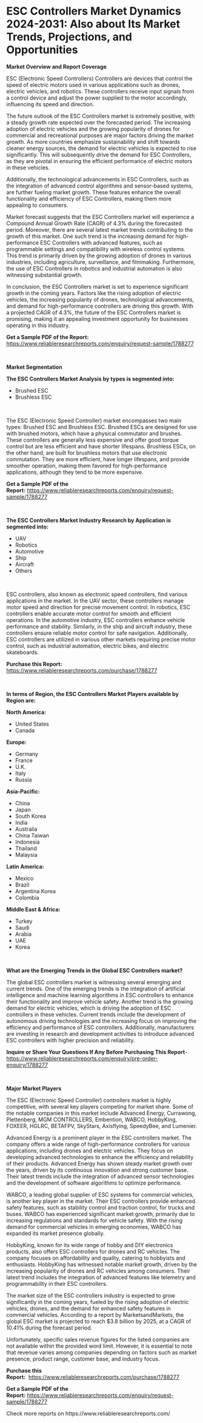 <p><h1>ESC Controllers Market Dynamics 2024-2031: Also about Its Market Trends, Projections, and Opportunities</h1></p><p><strong>Market Overview and Report Coverage</strong></p>
<p><p>ESC (Electronic Speed Controllers) Controllers are devices that control the speed of electric motors used in various applications such as drones, electric vehicles, and robotics. These controllers receive input signals from a control device and adjust the power supplied to the motor accordingly, influencing its speed and direction.</p><p>The future outlook of the ESC Controllers market is extremely positive, with a steady growth rate expected over the forecasted period. The increasing adoption of electric vehicles and the growing popularity of drones for commercial and recreational purposes are major factors driving the market growth. As more countries emphasize sustainability and shift towards cleaner energy sources, the demand for electric vehicles is expected to rise significantly. This will subsequently drive the demand for ESC Controllers, as they are pivotal in ensuring the efficient performance of electric motors in these vehicles.</p><p>Additionally, the technological advancements in ESC Controllers, such as the integration of advanced control algorithms and sensor-based systems, are further fueling market growth. These features enhance the overall functionality and efficiency of ESC Controllers, making them more appealing to consumers.</p><p>Market forecast suggests that the ESC Controllers market will experience a Compound Annual Growth Rate (CAGR) of 4.3% during the forecasted period. Moreover, there are several latest market trends contributing to the growth of this market. One such trend is the increasing demand for high-performance ESC Controllers with advanced features, such as programmable settings and compatibility with wireless control systems. This trend is primarily driven by the growing adoption of drones in various industries, including agriculture, surveillance, and filmmaking. Furthermore, the use of ESC Controllers in robotics and industrial automation is also witnessing substantial growth.</p><p>In conclusion, the ESC Controllers market is set to experience significant growth in the coming years. Factors like the rising adoption of electric vehicles, the increasing popularity of drones, technological advancements, and demand for high-performance controllers are driving this growth. With a projected CAGR of 4.3%, the future of the ESC Controllers market is promising, making it an appealing investment opportunity for businesses operating in this industry.</p></p>
<p><strong>Get a Sample PDF of the Report:</strong> <a href="https://www.reliableresearchreports.com/enquiry/request-sample/1788277">https://www.reliableresearchreports.com/enquiry/request-sample/1788277</a></p>
<p>&nbsp;</p>
<p><strong>Market Segmentation</strong></p>
<p><strong>The ESC Controllers Market Analysis by types is segmented into:</strong></p>
<p><ul><li>Brushed ESC</li><li>Brushless ESC</li></ul></p>
<p>&nbsp;</p>
<p><p>The ESC (Electronic Speed Controller) market encompasses two main types: Brushed ESC and Brushless ESC. Brushed ESCs are designed for use with brushed motors, which have a physical commutator and brushes. These controllers are generally less expensive and offer good torque control but are less efficient and have shorter lifespans. Brushless ESCs, on the other hand, are built for brushless motors that use electronic commutation. They are more efficient, have longer lifespans, and provide smoother operation, making them favored for high-performance applications, although they tend to be more expensive.</p></p>
<p><strong>Get a Sample PDF of the Report:</strong>&nbsp;<a href="https://www.reliableresearchreports.com/enquiry/request-sample/1788277">https://www.reliableresearchreports.com/enquiry/request-sample/1788277</a></p>
<p>&nbsp;</p>
<p><strong>The ESC Controllers Market Industry Research by Application is segmented into:</strong></p>
<p><ul><li>UAV</li><li>Robotics</li><li>Automotive</li><li>Ship</li><li>Aircraft</li><li>Others</li></ul></p>
<p>&nbsp;</p>
<p><p>ESC controllers, also known as electronic speed controllers, find various applications in the market. In the UAV sector, these controllers manage motor speed and direction for precise movement control. In robotics, ESC controllers enable accurate motor control for smooth and efficient operations. In the automotive industry, ESC controllers enhance vehicle performance and stability. Similarly, in the ship and aircraft industry, these controllers ensure reliable motor control for safe navigation. Additionally, ESC controllers are utilized in various other markets requiring precise motor control, such as industrial automation, electric bikes, and electric skateboards.</p></p>
<p><strong>Purchase this Report:</strong>&nbsp; <a href="https://www.reliableresearchreports.com/purchase/1788277">https://www.reliableresearchreports.com/purchase/1788277</a></p>
<p>&nbsp;</p>
<p><strong>In terms of Region, the ESC Controllers Market Players available by Region are:</strong></p>
<p>
    <p> <strong> North America: </strong>
        <ul>
            <li>United States</li>
            <li>Canada</li>
        </ul>
        </p> 
    <p> <strong> Europe: </strong>
        <ul>
            <li>Germany</li>
            <li>France</li>
            <li>U.K.</li>
            <li>Italy</li>
            <li>Russia</li>
        </ul>
        </p> 
    <p> <strong> Asia-Pacific: </strong>
        <ul>
            <li>China</li>
            <li>Japan</li>
            <li>South Korea</li>
            <li>India</li>
            <li>Australia</li>
            <li>China Taiwan</li>
            <li>Indonesia</li>
            <li>Thailand</li>
            <li>Malaysia</li>
        </ul>
        </p> 
    <p> <strong> Latin America: </strong>
        <ul>
            <li>Mexico</li>
            <li>Brazil</li>
            <li>Argentina Korea</li>
            <li>Colombia</li>
        </ul>
        </p> 
    <p> <strong> Middle East & Africa: </strong>
        <ul>
            <li>Turkey</li>
            <li>Saudi</li>
            <li>Arabia</li>
            <li>UAE</li>
            <li>Korea</li>
        </ul>
    </p>
    </p>
<p>&nbsp;</p>
<p><strong>What are the Emerging Trends in the Global ESC Controllers market?</strong></p>
<p><p>The global ESC controllers market is witnessing several emerging and current trends. One of the emerging trends is the integration of artificial intelligence and machine learning algorithms in ESC controllers to enhance their functionality and improve vehicle safety. Another trend is the growing demand for electric vehicles, which is driving the adoption of ESC controllers in these vehicles. Current trends include the development of autonomous driving technologies and the increasing focus on improving the efficiency and performance of ESC controllers. Additionally, manufacturers are investing in research and development activities to introduce advanced ESC controllers with higher precision and reliability.</p></p>
<p><strong>Inquire or Share Your Questions If Any Before Purchasing This Report</strong>- <a href="https://www.reliableresearchreports.com/enquiry/pre-order-enquiry/1788277">https://www.reliableresearchreports.com/enquiry/pre-order-enquiry/1788277</a></p>
<p>&nbsp;</p>
<p><strong>Major Market Players</strong></p>
<p><p>The ESC (Electronic Speed Controller) controllers market is highly competitive, with several key players competing for market share. Some of the notable companies in this market include Advanced Energy, Currawong, Plettenberg, MGM CONTROLLERS, Embention, WABCO, HobbyKing, FOXEER, HGLRC, BETAFPV, SkyStars, Axisflying, SpeedyBee, and Lumenier.</p><p>Advanced Energy is a prominent player in the ESC controllers market. The company offers a wide range of high-performance controllers for various applications, including drones and electric vehicles. They focus on developing advanced technologies to enhance the efficiency and reliability of their products. Advanced Energy has shown steady market growth over the years, driven by its continuous innovation and strong customer base. Their latest trends include the integration of advanced sensor technologies and the development of software algorithms to optimize performance.</p><p>WABCO, a leading global supplier of ESC systems for commercial vehicles, is another key player in the market. Their ESC controllers provide enhanced safety features, such as stability control and traction control, for trucks and buses. WABCO has experienced significant market growth, primarily due to increasing regulations and standards for vehicle safety. With the rising demand for commercial vehicles in emerging economies, WABCO has expanded its market presence globally.</p><p>HobbyKing, known for its wide range of hobby and DIY electronics products, also offers ESC controllers for drones and RC vehicles. The company focuses on affordability and quality, catering to hobbyists and enthusiasts. HobbyKing has witnessed notable market growth, driven by the increasing popularity of drones and RC vehicles among consumers. Their latest trend includes the integration of advanced features like telemetry and programmability in their ESC controllers.</p><p>The market size of the ESC controllers industry is expected to grow significantly in the coming years, fueled by the rising adoption of electric vehicles, drones, and the demand for enhanced safety features in commercial vehicles. According to a report by MarketsandMarkets, the global ESC market is projected to reach $3.8 billion by 2025, at a CAGR of 10.41% during the forecast period.</p><p>Unfortunately, specific sales revenue figures for the listed companies are not available within the provided word limit. However, it is essential to note that revenue varies among companies depending on factors such as market presence, product range, customer base, and industry focus.</p></p>
<p><strong>Purchase this Report:</strong>&nbsp;&nbsp;<a href="https://www.reliableresearchreports.com/purchase/1788277">https://www.reliableresearchreports.com/purchase/1788277</a></p>
<p></p>
<p><strong>Get a Sample PDF of the Report:</strong>&nbsp;<a href="https://www.reliableresearchreports.com/enquiry/request-sample/1788277">https://www.reliableresearchreports.com/enquiry/request-sample/1788277</a></p>
<p>Check more reports on https://www.reliableresearchreports.com/</p>